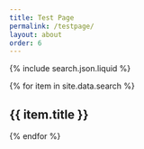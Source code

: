 ```yaml
---
title: Test Page
permalink: /testpage/
layout: about
order: 6
---
```


{% include search.json.liquid %}

<html>
<body>
  <div>
    {% for item in site.data.search %}
      <h2>{{ item.title }}</h2>
    {% endfor %}
  </div>
</body>
</html>